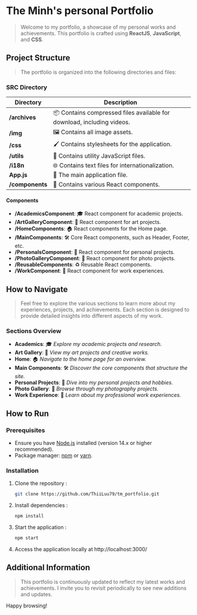 # The Minh's personal Portfolio

> Welcome to my portfolio, a showcase of my personal works and achievements. This portfolio is crafted using **ReactJS**, **JavaScript**, and **CSS**.

## Project Structure

> The portfolio is organized into the following directories and files:

### SRC Directory

| Directory | Description |
|-----------|-------------|
| **/archives** | 📦 Contains compressed files available for download, including videos. |
| **/img** | 🖼️ Contains all image assets. |
| **/css** | 🖌️ Contains stylesheets for the application. |
| **/utils** | 🔧 Contains utility JavaScript files. |
| **/i18n** | 🌐 Contains text files for internationalization. |
| **App.js** | 🚀 The main application file. |
| **/components** | 🧩 Contains various React components. |

#### Components
- **/AcademicsComponent**: 🎓 React component for academic projects.
- **/ArtGalleryComponent**: 🎨 React component for art projects.
- **/HomeComponents**: 🏠 React components for the Home page.
- **/MainComponents**: 🛠️ Core React components, such as Header, Footer, etc.
- **/PersonalsComponent**: 🌟 React component for personal projects.
- **/PhotoGalleryComponent**: 📸 React component for photo projects.
- **/ReusableComponents**: ♻️ Reusable React components.
- **/WorkComponent**: 💼 React component for work experiences.

## How to Navigate

> Feel free to explore the various sections to learn more about my experiences, projects, and achievements. Each section is designed to provide detailed insights into different aspects of my work.

### Sections Overview

- **Academics**: 🎓 *Explore my academic projects and research.*
- **Art Gallery**: 🎨 *View my art projects and creative works.*
- **Home**: 🏠 *Navigate to the home page for an overview.*
- **Main Components**: 🛠️ *Discover the core components that structure the site.*
- **Personal Projects**: 🌟 *Dive into my personal projects and hobbies.*
- **Photo Gallery**: 📸 *Browse through my photography projects.*
- **Work Experience**: 💼 *Learn about my professional work experiences.*

## How to Run

### Prerequisites
- Ensure you have [Node.js](https://nodejs.org/) installed (version 14.x or higher recommended).
- Package manager: [npm](https://www.npmjs.com/) or [yarn](https://yarnpkg.com/).

### Installation

1. Clone the repository :
    ```sh
    git clone https://github.com/ThiiLuu79/tm_portfolio.git
    ```

2. Install dependencies :
    ```sh
    npm install
    ```

3. Start the application :
    ```sh
    npm start
    ```
4. Access the application locally at http://localhost:3000/

## Additional Information

> This portfolio is continuously updated to reflect my latest works and achievements. I invite you to revisit periodically to see new additions and updates.

Happy browsing!
